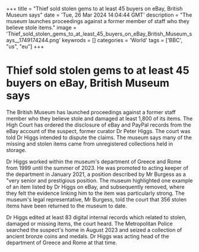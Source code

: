 +++
title = "Thief sold stolen gems to at least 45 buyers on eBay, British Museum says"
date = 'Tue, 26 Mar 2024 14:04:44 GMT'
description = "The museum launches proceedings against a former member of staff who they believe stole items."
image = 'Thief_sold_stolen_gems_to_at_least_45_buyers_on_eBay_British_Museum_says__1749174244.png'
keywrods =  []
categories = 'World'
tags = ['BBC', "us", "eu"]
+++

# Thief sold stolen gems to at least 45 buyers on eBay, British Museum says

The British Museum has launched proceedings against a former staff member who they believe stole and damaged at least 1,800 of its items.
The High Court has ordered the disclosure of eBay and PayPal records from the eBay account of the suspect, former curator Dr Peter Higgs.
The court was told Dr Higgs intended to dispute the claims.
The museum says many of the missing and stolen items came from unregistered collections held in storage.

Dr Higgs worked within the museum<bb>'s department of Greece and Rome from 1999 until the summer of 2023.
He was promoted to acting keeper of the department in January 2021, a position described by Mr Burgess as a <bb>"very senior and prestigious position.
The museum highlighted one example of an item listed by Dr Higgs on eBay, and subsequently removed, where they felt the evidence linking him to the item was particularly strong.
The museum<bb>'s legal representative, Mr Burgess, told the court that 356 stolen items have been returned to the museum to date.

Dr Higgs edited at least 83 digital internal records which related to stolen, damaged or missing items, the court heard.
The Metropolitan Police searched the suspect<bb>'s home in August 2023 and seized a collection of ancient bronze coins and medals.
Dr Higgs was acting head of the department of Greece and Rome at that time.


